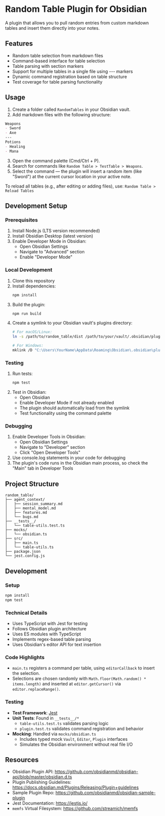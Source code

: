 # Random Table Plugin for Obsidian

A plugin that allows you to pull random entries from custom markdown tables and insert them directly into your notes.

## Features

- Random table selection from markdown files
- Command-based interface for table selection
- Table parsing with section markers
- Support for multiple tables in a single file using --- markers
- Dynamic command registration based on table structure
- Test coverage for table parsing functionality

## Usage

1. Create a folder called `RandomTables` in your Obsidian vault.
2. Add markdown files with the following structure:

```markdown
Weapons
- Sword
- Axe
---
Potions
- Healing
- Mana
```

3. Open the command palette (Cmd/Ctrl + P).
4. Search for commands like `Random Table > TestTable > Weapons`.
5. Select the command — the plugin will insert a random item (like "Sword") at the current cursor location in your active note.

To reload all tables (e.g., after editing or adding files), use:
`Random Table > Reload Tables`

## Development Setup

### Prerequisites

1. Install Node.js (LTS version recommended)
2. Install Obsidian Desktop (latest version)
3. Enable Developer Mode in Obsidian:
   - Open Obsidian Settings
   - Navigate to "Advanced" section
   - Enable "Developer Mode"

### Local Development

1. Clone this repository
2. Install dependencies:
   ```bash
   npm install
   ```
3. Build the plugin:
   ```bash
   npm run build
   ```
4. Create a symlink to your Obsidian vault's plugins directory:
   ```bash
   # For macOS/Linux:
   ln -s /path/to/random_table/dist /path/to/your/vault/.obsidian/plugins/random-table-plugin
   
   # For Windows:
   mklink /D "C:\Users\YourName\AppData\Roaming\Obsidian\.obsidian\plugins\random-table-plugin" "/path/to/random_table/dist"
   ```

### Testing

1. Run tests:
   ```bash
   npm test
   ```
2. Test in Obsidian:
   - Open Obsidian
   - Enable Developer Mode if not already enabled
   - The plugin should automatically load from the symlink
   - Test functionality using the command palette

### Debugging

1. Enable Developer Tools in Obsidian:
   - Open Obsidian Settings
   - Navigate to "Developer" section
   - Click "Open Developer Tools"
2. Use console.log statements in your code for debugging
3. The plugin's code runs in the Obsidian main process, so check the "Main" tab in Developer Tools

## Project Structure

```
random_table/
├── agent_context/
│   ├── session_summary.md
│   ├── mental_model.md
│   ├── features.md
│   └── bugs.md
├── __tests__/
│   └── table-utils.test.ts
├── mocks/
│   └── obsidian.ts
├── src/
│   ├── main.ts
│   └── table-utils.ts
├── package.json
└── jest.config.js
```

## Development

### Setup

```bash
npm install
npm test
```

### Technical Details

- Uses TypeScript with Jest for testing
- Follows Obsidian plugin architecture
- Uses ES modules with TypeScript
- Implements regex-based table parsing
- Uses Obsidian's editor API for text insertion

### Code Highlights

- `main.ts` registers a command per table, using `editorCallback` to insert the selection.
- Selections are chosen randomly with `Math.floor(Math.random() * items.length)` and inserted at `editor.getCursor()` via `editor.replaceRange()`.

### Testing

- **Test Framework**: [Jest](https://jestjs.io/)
- **Unit Tests**: Found in `__tests__/*`
  - `table-utils.test.ts` validates parsing logic
  - `plugin.test.ts` validates command registration and behavior
- **Mocking**: Handled via `mocks/obsidian.ts`
  - Includes typed mock `Vault`, `Editor`, `Plugin` interfaces
  - Simulates the Obsidian environment without real file I/O

## Resources

- Obsidian Plugin API:  https://github.com/obsidianmd/obsidian-api/blob/master/obsidian.d.ts
- Plugin Publishing Guidelines:  https://docs.obsidian.md/Plugins/Releasing/Plugin+guidelines
- Sample Plugin Repo:  https://github.com/obsidianmd/obsidian-sample-plugin
- Jest Documentation:  https://jestjs.io/
- `memfs` Virtual Filesystem:  https://github.com/streamich/memfs
